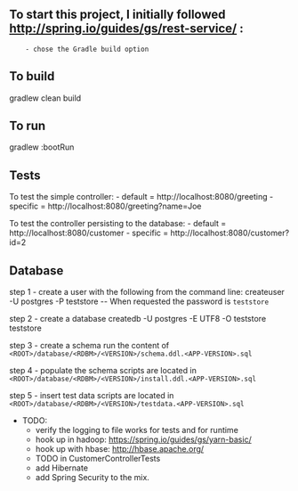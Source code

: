 ## To start this project, I initially followed http://spring.io/guides/gs/rest-service/ :
		- chose the Gradle build option


## To build
gradlew clean build


## To run
gradlew :bootRun


## Tests
To test the simple controller:
        - default = http://localhost:8080/greeting
        - specific = http://localhost:8080/greeting?name=Joe


To test the controller persisting to the database:
        - default = http://localhost:8080/customer
        - specific = http://localhost:8080/customer?id=2


## Database
step 1 - create a user with the following from the command line:
    createuser -U postgres -P teststore
    -- When requested the password is `teststore`

step 2 - create a database
    createdb -U postgres -E UTF8 -O teststore teststore

step 3 - create a schema
    run the content of `<ROOT>/database/<RDBM>/<VERSION>/schema.ddl.<APP-VERSION>.sql`

step 4 - populate the schema
    scripts are located in `<ROOT>/database/<RDBM>/<VERSION>/install.ddl.<APP-VERSION>.sql`

step 5 - insert test data
    scripts are located in `<ROOT>/database/<RDBM>/<VERSION>/testdata.<APP-VERSION>.sql`


- TODO:
    - verify the logging to file works for tests and for runtime
    - hook up in hadoop: https://spring.io/guides/gs/yarn-basic/
    - hook up with hbase: http://hbase.apache.org/
    - TODO in CustomerControllerTests
    - add Hibernate
    - add Spring Security to the mix.
